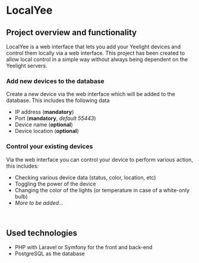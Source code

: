 # LocalYee

## Project overview and functionality
LocalYee is a web interface that lets you add your Yeelight devices and control them locally via a web interface. This project has been created to allow local control in a simple way without always being dependent on the Yeelight servers. 

### Add new devices to the database
Create a new device via the web interface which will be added to the database. This includes the following data
 - IP address (**mandatory**)
 - Port (**mandatory**, *default 55443*)
 - Device name (**optional**)
 - Device location (**optional**)

### Control your existing devices
Via the web interface you can control your device to perform various action, this includes:
- Checking various device data (status, color, location, etc)
- Toggling the power of the device
- Changing the color of the lights (or temperature in case of a white-only bulb)
- *More to be added...*

&nbsp;

## Used technologies
- PHP with Laravel or Symfony for the front and back-end
- PostgreSQL as the database
